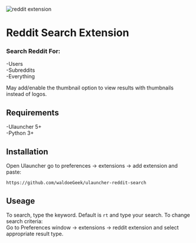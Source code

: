 


![reddit extension](images/reddit_ext.gif)

# Reddit Search Extension  
### Search Reddit For:  

-Users  
-Subreddits  
-Everything  

May add/enable the thumbnail option to view results with thumbnails instead of logos.  

## Requirements  

-Ulauncher 5+  
-Python 3+  

## Installation  

Open Ulauncher go to preferences -> extensions -> add extension and paste:  

```
https://github.com/waldoeGeek/ulauncher-reddit-search
```  
## Useage   

To search, type the keyword. Default is `rt` and type your search. To change search criteria:  
Go to Preferences window -> extensions -> reddit extension and select appropriate result type.
